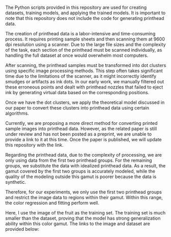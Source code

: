 The Python scripts provided in this repository are used for creating datasets, training models, and applying the trained models. It is important to note that this repository does not include the code for generating printhead data.

The creation of printhead data is a labor-intensive and time-consuming process. It requires printing sample sheets and then scanning them at 9600 dpi resolution using a scanner. Due to the large file sizes and the complexity of the task, each section of the printhead must be scanned individually, as handling the full dataset at once would overwhelm most computers.

After scanning, the printhead samples must be transformed into dot clusters using specific image processing methods. This step often takes significant time due to the limitations of the scanner, as it might incorrectly identify smudges or artifacts as ink dots. In our early work, we manually filtered out these erroneous points and dealt with printhead nozzles that failed to eject ink by generating virtual data based on the corresponding positions.

Once we have the dot clusters, we apply the theoretical model discussed in our paper to convert these clusters into printhead data using certain algorithms.

Currently, we are proposing a more direct method for converting printed sample images into printhead data. However, as the related paper is still under review and has not been posted as a preprint, we are unable to provide a link to it at this time. Once the paper is published, we will update this repository with the link.

Regarding the printhead data, due to the complexity of processing, we are only using data from the first two printhead groups. For the remaining groups, we substitute the data with idealized printhead data. As a result, the gamut covered by the first two groups is accurately modeled, while the quality of the modeling outside this gamut is poorer because the data is synthetic.

Therefore, for our experiments, we only use the first two printhead groups and restrict the image data to regions within their gamut. Within this range, the color regression and fitting perform well.

Here, I use the image of the fruit as the training set. The training set is much smaller than the dataset, proving that the model has strong generalization ability within this color gamut. The links to the image and dataset are provided below:
